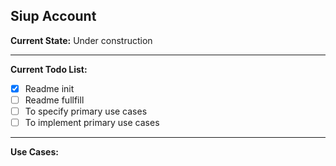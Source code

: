 ## Siup Account

**Current State:** Under construction  

***

**Current Todo List:** 
- [x] Readme init
- [ ] Readme fullfill
- [ ] To specify primary use cases 
- [ ] To implement primary use cases

***

**Use Cases:**

